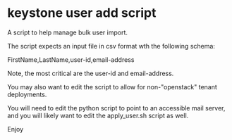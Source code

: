 keystone user add script
========================

A script to help manage bulk user import.

The script expects an input file in csv format wth the following schema:

FirstName,LastName,user-id,email-address

Note, the most critical are the user-id and email-address.

You may also want to edit the script to allow for non-"openstack" tenant deployments.

You will need to edit the python script to point to an accessible mail server, and you will likely want to edit the apply\_user.sh script as well.

Enjoy
